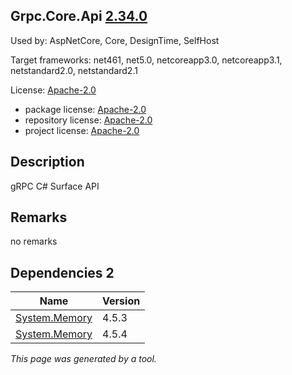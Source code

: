 Grpc.Core.Api [2.34.0](https://www.nuget.org/packages/Grpc.Core.Api/2.34.0)
--------------------

Used by: AspNetCore, Core, DesignTime, SelfHost

Target frameworks: net461, net5.0, netcoreapp3.0, netcoreapp3.1, netstandard2.0, netstandard2.1

License: [Apache-2.0](../../../../licenses/apache-2.0) 

- package license: [Apache-2.0](https://licenses.nuget.org/Apache-2.0) 
- repository license: [Apache-2.0](https://github.com/grpc/grpc.git) 
- project license: [Apache-2.0](https://github.com/grpc/grpc) 

Description
-----------
gRPC C# Surface API

Remarks
-----------
no remarks


Dependencies 2
-----------

|Name|Version|
|----------|:----|
|[System.Memory](../../../../packages/nuget.org/system.memory/4.5.3)|4.5.3|
|[System.Memory](../../../../packages/nuget.org/system.memory/4.5.4)|4.5.4|

*This page was generated by a tool.*